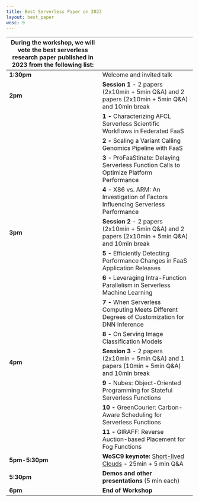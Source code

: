 ```yaml
---
title: Best Serverless Paper on 2023
layout: best_paper
wosc: 9
---
```



| During the workshop, we will vote the best serverless research paper published in 2023 from the following list: | |
| --- | --- |
| **1:30pm** | Welcome and invited talk |
| **2pm** | **Session 1** - 2 papers (2x10min + 5min Q&A) and 2 papers (2x10min + 5min Q&A) and 10min break|
| | **1 -** Characterizing AFCL Serverless Scientific Workflows in Federated FaaS |
| | **2 -** Scaling a Variant Calling Genomics Pipeline with FaaS  |
| | **3 -** ProFaaStinate: Delaying Serverless Function Calls to Optimize Platform Performance |
| | **4 -** X86 vs. ARM: An Investigation of Factors Influencing Serverless Performance |
| **3pm** | **Session 2** - 2 papers (2x10min + 5min Q&A) and 2 papers (2x10min + 5min Q&A) and 10min break |
| | **5 -** Efficiently Detecting Performance Changes in FaaS Application Releases |
| | **6 -** Leveraging Intra-Function Parallelism in Serverless Machine Learning |
| | **7 -** When Serverless Computing Meets Different Degrees of Customization for DNN Inference |
| | **8 -** On Serving Image Classification Models |
| **4pm** | **Session 3** - 2 papers (2x10min + 5min Q&A) and 1 papers (10min + 5min Q&A) and 10min break|
| | **9 -** Nubes: Object-Oriented Programming for Stateful Serverless Functions |
| | **10 -** GreenCourier: Carbon-Aware Scheduling for Serverless Functions |
| | **11 -** GIRAFF: Reverse Auction-based Placement for Fog Functions |
| **5pm-5:30pm** | **WoSC9 keynote:** [Short-lived Clouds](./keynotes) - 25min + 5 min Q&A  |
| **5:30pm** | **Demos and other presentations** (5 min each)  |
| **6pm** | **End of Workshop** |